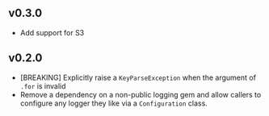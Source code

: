 v0.3.0
------
- Add support for S3

v0.2.0
------

- [BREAKING] Explicitly raise a `KeyParseException` when the argument of `.for` is invalid
- Remove a dependency on a non-public logging gem and allow callers to configure
  any logger they like via a `Configuration` class.
